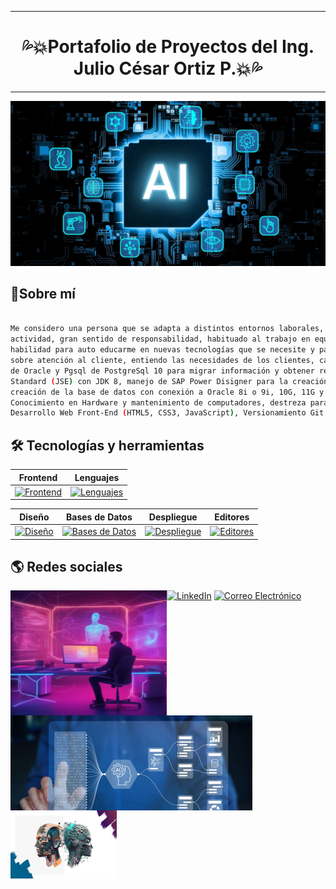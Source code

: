 ***
# <h1 align="center">  💦💥Portafolio de Proyectos del Ing. Julio César Ortiz P.💥💦 </h1>
***

![img](Inteligencia-artificial.jpg)

## 👤Sobre mí

```sh

Me considero una persona que se adapta a distintos entornos laborales, con mucha creatividad, minucioso al realizar cualquier
actividad, gran sentido de responsabilidad, habituado al trabajo en equipo, iniciativa propia para la resolución de problemas,
habilidad para auto educarme en nuevas tecnologías que se necesite y para sacar adelante proyectos que me asignen, conozco
sobre atención al cliente, entiendo las necesidades de los clientes, capacidad para desarrollar ETL´s con el lenguaje de PLSQL
de Oracle y Pgsql de PostgreSql 10 para migrar información y obtener reportaría, Programación con Forms y Reports 6i, Java
Standard (JSE) con JDK 8, manejo de SAP Power Disigner para la creación de un Modelo físico de Datos, generación del Script y
creación de la base de datos con conexión a Oracle 8i o 9i, 10G, 11G y 12C, MySQL, PostgreSql, Microsoft SQL Server, SyBase.
Conocimiento en Hardware y mantenimiento de computadores, destreza para documentar los desarrollos y proyectos a implementar.
Desarrollo Web Front-End (HTML5, CSS3, JavaScript), Versionamiento Git y Github.

```


## 🛠️ Tecnologías y herramientas

<div align="left">

| Frontend | Lenguajes |
| ---------|-----------|
| [![Frontend](https://skillicons.dev/icons?i=html,css,js)](https://skillicons.dev) | [![Lenguajes](https://skillicons.dev/icons?i=java)](https://skillicons.dev) |

| Diseño | Bases de Datos | Despliegue | Editores |
| -------|-----------------|------------|----------|
| [![Diseño](https://skillicons.dev/icons?i=figma)](https://skillicons.dev) | [![Bases de Datos](https://skillicons.dev/icons?i=mysql,postgres)](https://skillicons.dev) | [![Despliegue](https://skillicons.dev/icons?i=git,github)](https://skillicons.dev) | [![Editores](https://skillicons.dev/icons?i=vscode)](https://skillicons.dev) |

</div>

## 🌎 Redes sociales

<img align="left" width="250" height="200" src="AI3.png">

  
[![LinkedIn](https://img.shields.io/badge/LinkedIn-0A66C2?style=for-the-badge&logo=linkedin&logoColor=white)](https://www.linkedin.com/in/julio-c%C3%A9sar-ortiz-pab%C3%B3n-014b4196)
[![Correo Electrónico](https://img.shields.io/badge/Correo%20Electr%C3%B3nico-D14836?style=for-the-badge&logo=mail.ru&logoColor=white)](jortiz112@hotmail.com)

<img width="387" height="152" align="left" width="250" height="200" src="AI.png">

<img width="170" height="109" align="left" width="250" height="200" src="AI2.png">
